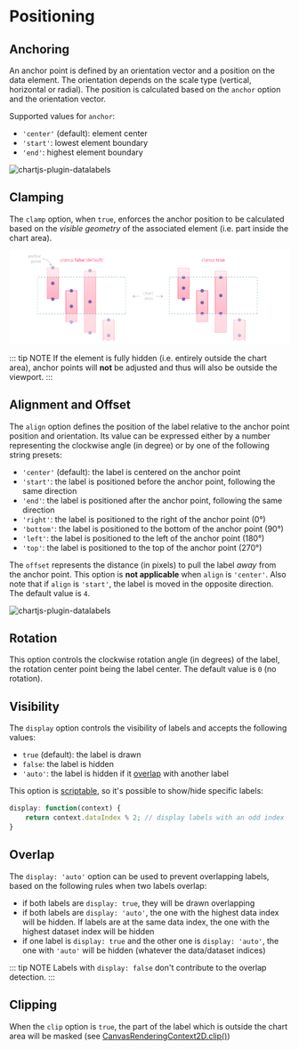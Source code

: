 # Positioning

## Anchoring

An anchor point is defined by an orientation vector and a position on the data element. The orientation depends on the scale type (vertical, horizontal or radial). The position is calculated based on the `anchor` option and the orientation vector.

Supported values for `anchor`:
- `'center'` (default): element center
- `'start'`: lowest element boundary
- `'end'`: highest element boundary

![chartjs-plugin-datalabels](../assets/anchor.png)

## Clamping

The `clamp` option, when `true`, enforces the anchor position to be calculated based on the *visible geometry* of the associated element (i.e. part inside the chart area).

![chartjs-plugin-datalabels](../assets/clamp.png)

::: tip NOTE
If the element is fully hidden (i.e. entirely outside the chart area), anchor points will **not** be adjusted and thus will also be outside the viewport.
:::

## Alignment and Offset

The `align` option defines the position of the label relative to the anchor point position and orientation. Its value can be expressed either by a number representing the clockwise angle (in degree) or by one of the following string presets:

- `'center'` (default): the label is centered on the anchor point
- `'start'`: the label is positioned before the anchor point, following the same direction
- `'end'`: the label is positioned after the anchor point, following the same direction
- `'right'`: the label is positioned to the right of the anchor point (0°)
- `'bottom'`: the label is positioned to the bottom of the anchor point (90°)
- `'left'`: the label is positioned to the left of the anchor point (180°)
- `'top'`: the label is positioned to the top of the anchor point (270°)

The `offset` represents the distance (in pixels) to pull the label *away* from the anchor point. This option is **not applicable** when `align` is `'center'`. Also note that if `align` is `'start'`, the label is moved in the opposite direction. The default value is `4`.

![chartjs-plugin-datalabels](../assets/align.png)

## Rotation

This option controls the clockwise rotation angle (in degrees) of the label, the rotation center point being the label center. The default value is `0` (no rotation).

## Visibility

The `display` option controls the visibility of labels and accepts the following values:

- `true` (default): the label is drawn
- `false`: the label is hidden
- `'auto'`: the label is hidden if it [overlap](#overlap) with another label

This option is [scriptable](options.md#scriptable-options), so it's possible to show/hide specific labels:

```javascript
display: function(context) {
    return context.dataIndex % 2; // display labels with an odd index
}
```

## Overlap

The `display: 'auto'` option can be used to prevent overlapping labels, based on the following rules when two labels overlap:

- if both labels are `display: true`, they will be drawn overlapping
- if both labels are `display: 'auto'`, the one with the highest data index will be hidden. If labels are at the same data index, the one with the highest dataset index will be hidden
- if one label is `display: true` and the other one is `display: 'auto'`, the one with `'auto'` will be hidden (whatever the data/dataset indices)

::: tip NOTE
Labels with `display: false` don't contribute to the overlap detection.
:::

## Clipping

When the `clip` option is `true`, the part of the label which is outside the chart area will be masked (see [CanvasRenderingContext2D.clip()](https://developer.mozilla.org/en-US/docs/Web/API/CanvasRenderingContext2D/clip))
